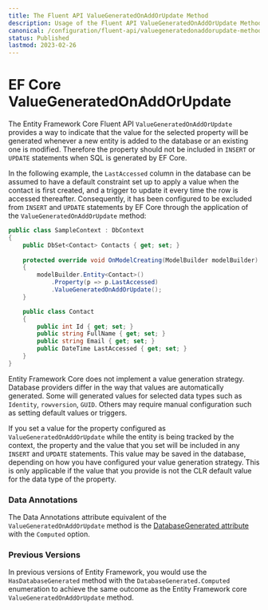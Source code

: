 ```yaml
---
title: The Fluent API ValueGeneratedOnAddOrUpdate Method
description: Usage of the Fluent API ValueGeneratedOnAddOrUpdate Method in Entity Framework Core
canonical: /configuration/fluent-api/valuegeneratedonaddorupdate-method
status: Published
lastmod: 2023-02-26
---
```


# EF Core ValueGeneratedOnAddOrUpdate

The Entity Framework Core Fluent API `ValueGeneratedOnAddOrUpdate` provides a way to indicate that the value for the selected property will be generated whenever a new entity is added to the database or an existing one is modified. Therefore the property should not be included in `INSERT` or `UPDATE` statements when SQL is generated by EF Core. 

In the following example, the `LastAccessed` column in the database can be assumed to have a default constraint set up to apply a value when the contact is first created, and a trigger to update it every time the row is accessed thereafter. Consequently, it has been configured to be excluded from `INSERT` and `UPDATE` statements by EF Core through the application of the `ValueGeneratedOnAddOrUpdate` method:

```csharp
public class SampleContext : DbContext
{
    public DbSet<Contact> Contacts { get; set; }
    
    protected override void OnModelCreating(ModelBuilder modelBuilder)
    {
        modelBuilder.Entity<Contact>()
            .Property(p => p.LastAccessed)
            .ValueGeneratedOnAddOrUpdate();
    } 

    public class Contact
    {
        public int Id { get; set; }
        public string FullName { get; set; }
        public string Email { get; set; } 
        public DateTime LastAccessed { get; set; }
    }
}
``` 
Entity Framework Core does not implement a value generation strategy. Database providers differ in the way that values are automatically generated. Some will generated values for selected data types such as `Identity`, `rowversion`, `GUID`. Others may require manual configuration such as setting default values or triggers. 

If you set a value for the property configured as `ValueGeneratedOnAddOrUpdate` while the entity is being tracked by the context, the property and the value that you set will be included in any `INSERT` and `UPDATE` statements. This value may be saved in the database, depending on how you have configured your value generation strategy. This is only applicable if the value that you provide is not the CLR default value for the data type of the property.

### Data Annotations

The Data Annotations attribute equivalent of the `ValueGeneratedOnAddOrUpdate` method is the [DatabaseGenerated attribute](/configuration/data-annotation-attributes/databasegenerated-attribute) with the `Computed` option.

### Previous Versions
In previous versions of Entity Framework, you would use the `HasDatabaseGenerated` method with the `DatabaseGenerated.Computed` enumeration to achieve the same outcome as the Entity Framework core `ValueGeneratedOnAddOrUpdate` method.
